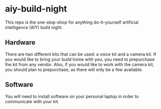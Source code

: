 # aiy-build-night

This repo is the one-stop-shop for anything do-it-yourself artificial intelligence (AIY) build night.

## Hardware

There are two different kits that can be used: a voice kit and a camera kit. If you would like to bring your build home with you, you need to prepurchase the kit from any vendor. Also, if you would like to work with the camera kit, you should plan to prepurchase, as there will only be a few available.

## Software

You will need to install software on your personal laptop in order to communicate with your kit.
